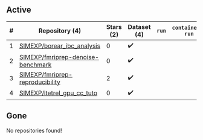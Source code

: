 ## Active
| # | Repository (4) | Stars (2) | Dataset (4) | `run` | `containers-run` |
| --- | --- | --- | --- | --- | --- |
| 1 | [SIMEXP/borear_ibc_analysis](https://github.com/SIMEXP/borear_ibc_analysis) | 0 | :heavy_check_mark: |  |  |
| 2 | [SIMEXP/fmriprep-denoise-benchmark](https://github.com/SIMEXP/fmriprep-denoise-benchmark) | 0 | :heavy_check_mark: |  |  |
| 3 | [SIMEXP/fmriprep-reproducibility](https://github.com/SIMEXP/fmriprep-reproducibility) | 2 | :heavy_check_mark: |  |  |
| 4 | [SIMEXP/ltetrel_gpu_cc_tuto](https://github.com/SIMEXP/ltetrel_gpu_cc_tuto) | 0 | :heavy_check_mark: |  |  |

## Gone
No repositories found!

